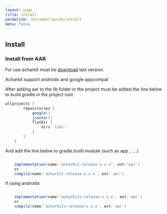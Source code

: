 ```yaml
---
layout: page
title: install
permalink: /document/guide/install
menu: false
---
```


## Install

### Install from AAR

For use acharkit must be [download](https://github.com/acharkit/acharkit-android/releases) last version.

Acharkit support androidx and google appcompat

After adding aar to the lib folder in the project must be added the line below to build.gradle in the project root


```groovy
allprojects {
        repositories {
            google()
            jcenter()
            flatDir {
                dirs 'libs'
            }
        }
    }
```

And add the line below to gradle.build module (such as app , ....)

```groovy

    implementation(name:'acharkit-release-x.x.x', ext:'aar')
    or
    compile(name:'acharkit-release-x.x.x', ext:'aar')

```

if using androidx

```groovy

    implementation(name:'acharkitx-release-x.x.x', ext:'aar')
    or
    compile(name:'acharkitx-release-x.x.x', ext:'aar')

```
